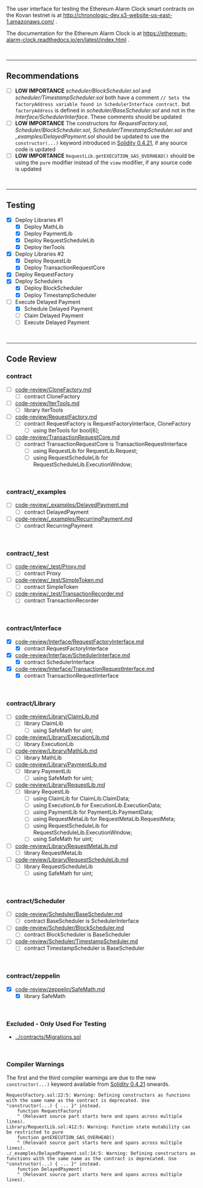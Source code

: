 The user interface for testing the Ethereum Alarm Clock smart contracts on the Kovan testnet is at http://chronologic-dev.s3-website-us-east-1.amazonaws.com/ .

The documentation for the Ethereum Alarm Clock is at https://ethereum-alarm-clock.readthedocs.io/en/latest/index.html .

<br />

<hr />

## Recommendations

* [ ] **LOW IMPORTANCE** *scheduler/BlockScheduler.sol* and *scheduler/TimestampScheduler.sol* both have a comment `// Sets the factoryAddress variable found in SchedulerInterface contract.` but `factoryAddress` is defined in *scheduler/BaseScheduler.sol* and not in the *Interface/SchedulerInterface*. These comments should be updated
* [ ] **LOW IMPORTANCE** The constructors for *RequestFactory.sol*, *Scheduler/BlockScheduler.sol*, *Scheduler/TimestampScheduler.sol* and *_examples/DelayedPayment.sol* should be updated to use the `constructor(...)` keyword introduced in [Solidity 0.4.21](https://github.com/ethereum/solidity/releases/tag/v0.4.22), if any source code is updated
* [ ] **LOW IMPORTANCE** `RequestLib.getEXECUTION_GAS_OVERHEAD()` should be using the `pure` modifier instead of the `view` modifier, if any source code is updated

<br />

<hr />

## Testing

* [x] Deploy Libraries #1
  * [x] Deploy MathLib
  * [x] Deploy PaymentLib
  * [x] Deploy RequestScheduleLib
  * [x] Deploy IterTools
* [x] Deploy Libraries #2
  * [x] Deploy RequestLib
  * [x] Deploy TransactionRequestCore
* [x] Deploy RequestFactory
* [x] Deploy Schedulers
  * [x] Deploy BlockScheduler
  * [x] Deploy TimestampScheduler
* [ ] Execute Delayed Payment
  * [x] Schedule Delayed Payment
  * [ ] Claim Delayed Payment
  * [ ] Execute Delayed Payment

<br />

<hr />

## Code Review

### contract

* [ ] [code-review/CloneFactory.md](code-review/CloneFactory.md)
  * [ ] contract CloneFactory
* [ ] [code-review/IterTools.md](code-review/IterTools.md)
  * [ ] library IterTools
* [ ] [code-review/RequestFactory.md](code-review/RequestFactory.md)
  * [ ] contract RequestFactory is RequestFactoryInterface, CloneFactory
    * [ ] using IterTools for bool[6];
* [ ] [code-review/TransactionRequestCore.md](code-review/TransactionRequestCore.md)
  * [ ] contract TransactionRequestCore is TransactionRequestInterface
    * [ ] using RequestLib for RequestLib.Request;
    * [ ] using RequestScheduleLib for RequestScheduleLib.ExecutionWindow;

<br />

### contract/_examples

* [ ] [code-review/_examples/DelayedPayment.md](code-review/_examples/DelayedPayment.md)
  * [ ] contract DelayedPayment
* [ ] [code-review/_examples/RecurringPayment.md](code-review/_examples/RecurringPayment.md)
  * [ ] contract RecurringPayment

<br />

### contract/_test

* [ ] [code-review/_test/Proxy.md](code-review/_test/Proxy.md)
  * [ ] contract Proxy
* [ ] [code-review/_test/SimpleToken.md](code-review/_test/SimpleToken.md)
  * [ ] contract SimpleToken
* [ ] [code-review/_test/TransactionRecorder.md](code-review/_test/TransactionRecorder.md)
  * [ ] contract TransactionRecorder

<br />

### contract/Interface

* [x] [code-review/Interface/RequestFactoryInterface.md](code-review/Interface/RequestFactoryInterface.md)
  * [x] contract RequestFactoryInterface
* [x] [code-review/Interface/SchedulerInterface.md](code-review/Interface/SchedulerInterface.md)
  * [x] contract SchedulerInterface
* [x] [code-review/Interface/TransactionRequestInterface.md](code-review/Interface/TransactionRequestInterface.md)
  * [x] contract TransactionRequestInterface

<br />

### contract/Library

* [ ] [code-review/Library/ClaimLib.md](code-review/Library/ClaimLib.md)
  * [ ] library ClaimLib
    * [ ] using SafeMath for uint;
* [ ] [code-review/Library/ExecutionLib.md](code-review/Library/ExecutionLib.md)
  * [ ] library ExecutionLib
* [ ] [code-review/Library/MathLib.md](code-review/Library/MathLib.md)
  * [ ] library MathLib
* [ ] [code-review/Library/PaymentLib.md](code-review/Library/PaymentLib.md)
  * [ ] library PaymentLib
    * [ ] using SafeMath for uint;
* [ ] [code-review/Library/RequestLib.md](code-review/Library/RequestLib.md)
  * [ ] library RequestLib
    * [ ] using ClaimLib for ClaimLib.ClaimData;
    * [ ] using ExecutionLib for ExecutionLib.ExecutionData;
    * [ ] using PaymentLib for PaymentLib.PaymentData;
    * [ ] using RequestMetaLib for RequestMetaLib.RequestMeta;
    * [ ] using RequestScheduleLib for RequestScheduleLib.ExecutionWindow;
    * [ ] using SafeMath for uint;
* [ ] [code-review/Library/RequestMetaLib.md](code-review/Library/RequestMetaLib.md)
  * [ ] library RequestMetaLib
* [ ] [code-review/Library/RequestScheduleLib.md](code-review/Library/RequestScheduleLib.md)
  * [ ] library RequestScheduleLib
    * [ ] using SafeMath for uint;

<br />

### contract/Scheduler

* [ ] [code-review/Scheduler/BaseScheduler.md](code-review/Scheduler/BaseScheduler.md)
  * [ ] contract BaseScheduler is SchedulerInterface
* [ ] [code-review/Scheduler/BlockScheduler.md](code-review/Scheduler/BlockScheduler.md)
  * [ ] contract BlockScheduler is BaseScheduler
* [ ] [code-review/Scheduler/TimestampScheduler.md](code-review/Scheduler/TimestampScheduler.md)
  * [ ] contract TimestampScheduler is BaseScheduler

<br />

### contract/zeppelin

* [x] [code-review/zeppelin/SafeMath.md](code-review/zeppelin/SafeMath.md)
  * [x] library SafeMath

<br />

### Excluded - Only Used For Testing

* [../contracts/Migrations.sol](../contracts/Migrations.sol)

<br />

### Compiler Warnings

The first and the third compiler warnings are due to the new `constructor(...)` keyword available from [Solidity 0.4.21](https://github.com/ethereum/solidity/releases/tag/v0.4.22) onwards.

```
RequestFactory.sol:22:5: Warning: Defining constructors as functions with the same name as the contract is deprecated. Use "constructor(...) { ... }" instead.
    function RequestFactory(
    ^ (Relevant source part starts here and spans across multiple lines).
Library/RequestLib.sol:412:5: Warning: Function state mutability can be restricted to pure
    function getEXECUTION_GAS_OVERHEAD()
    ^ (Relevant source part starts here and spans across multiple lines).
./_examples/DelayedPayment.sol:14:5: Warning: Defining constructors as functions with the same name as the contract is deprecated. Use "constructor(...) { ... }" instead.
    function DelayedPayment(
    ^ (Relevant source part starts here and spans across multiple lines).
```